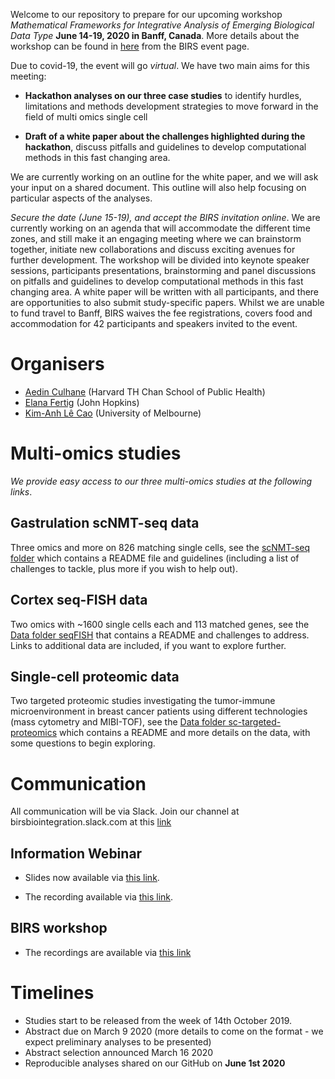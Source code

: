 Welcome to our repository to prepare for our upcoming workshop *Mathematical Frameworks for Integrative Analysis of Emerging Biological Data Type* **June 14-19, 2020 in Banff, Canada**. More details about the workshop can be found in [here](https://www.birs.ca/events/2020/5-day-workshops/20w5197) from the BIRS event page.

Due to covid-19, the event will go *virtual*. We have two main aims for this meeting:

- **Hackathon analyses on our three case studies** to identify hurdles, limitations and methods development strategies to move forward in the field of multi omics single cell

- **Draft of a white paper about the challenges highlighted during the hackathon**, discuss pitfalls and guidelines to develop computational methods in this fast changing area.

We are currently working on an outline for the white paper, and we will ask your input on a shared document. This outline will also help focusing on particular aspects of the analyses. 

*Secure the date (June 15-19), and accept the BIRS invitation online*. We are currently working on an agenda that will accommodate the different time zones, and still make it an engaging meeting where we can brainstorm together, initiate new collaborations and discuss  exciting avenues for further development.
The workshop will be divided into keynote speaker sessions, participants presentations, brainstorming and panel discussions on pitfalls and guidelines to develop computational methods in this fast changing area. A white paper will be written with all participants, and there are opportunities to also submit study-specific papers. Whilst we are unable to fund travel to Banff, BIRS waives the fee registrations, covers food and accommodation for 42 participants and speakers invited to the event. 

# Organisers
- [Aedin Culhane](https://www.hsph.harvard.edu/aedin-culhane/) (Harvard TH Chan School of Public Health)
- [Elana Fertig](https://fertiglab.com/) (John Hopkins)
- [Kim-Anh Lê Cao](https://lecao-lab.science.unimelb.edu.au/) (University of Melbourne)


# Multi-omics studies
*We provide easy access to our three multi-omics studies at the following links*.

## Gastrulation scNMT-seq data 
Three omics and more on 826 matching single cells, see the [scNMT-seq folder](https://github.com/BIRSBiointegration/Hackathon/tree/master/scNMT-seq) which contains a README file and guidelines (including a list of challenges to tackle, plus more if you wish to help out).

## Cortex seq-FISH data
Two omics with ~1600 single cells each and 113 matched genes, see the [Data folder seqFISH](https://github.com/BIRSBiointegration/Hackathon/tree/master/seqFISH) that contains a README and challenges to address. Links to additional data are included, if you want to explore further. 

## Single-cell proteomic data
Two targeted proteomic studies investigating the tumor-immune microenvironment in breast cancer patients using different technologies (mass cytometry and MIBI-TOF), see the [Data folder sc-targeted-proteomics](https://github.com/BIRSBiointegration/Hackathon/tree/master/sc-targeted-proteomics) which contains a README and more details on the data, with some questions to begin exploring.

# Communication
All communication will be via Slack. Join our channel at birsbiointegration.slack.com at this [link](https://join.slack.com/t/birsbiointegration/shared_invite/enQtODQxNzA5OTUzMzYzLTVmNDEzNDIyMTM2MDFmYzZlM2ViMGU0NWQzYjY2ODM4OGVlYjJiOGVmNWUzYmQxYTQ1Zjc1ZTE0YmEzNDYwYWI) 

## Information Webinar

* Slides now available via [this link](https://docs.google.com/presentation/d/1tcJem9mgDHW0qP9iSWjWYScZrSsjXRRykqsiQ8eeAwA/edit#slide=id.g6b7ca50076_1_8).

* The recording available via [this link](https://vimeo.com/376936827).


## BIRS workshop

* The recordings are available via [this link](http://www.birs.ca/videos/2020)


# Timelines
- Studies start to be released from the week of 14th October 2019.
- Abstract due on March 9 2020 (more details to come on the format - we expect preliminary analyses to be presented) 
- Abstract selection announced March 16 2020 
- Reproducible analyses shared on our GitHub on **June 1st 2020**

